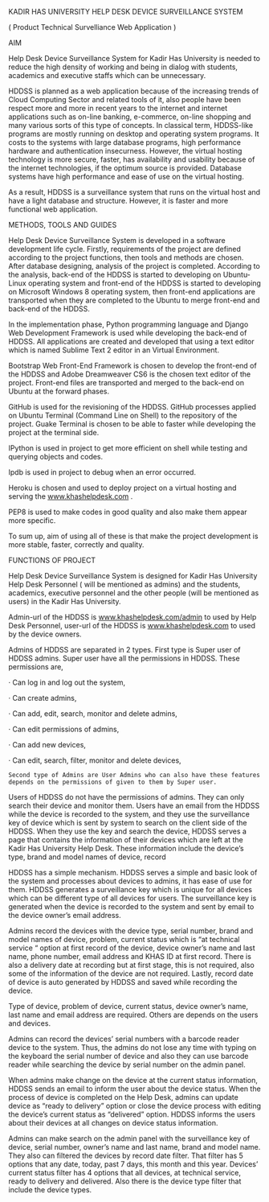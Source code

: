 KADIR HAS UNIVERSITY HELP DESK DEVICE SURVEILLANCE SYSTEM

( Product Technical Survelliance Web Application )

AIM

Help Desk Device Surveillance System for Kadir Has University is needed to reduce the high density of working and being in dialog with students, academics and executive staffs which can be unnecessary.

HDDSS is planned as a web application because of the increasing trends of Cloud Computing Sector and related tools of it, also people have been respect more and more in recent years to the internet and internet applications such as on-line banking, e-commerce, on-line shopping and many various sorts of this type of concepts. In classical term, HDDSS-like programs are mostly running on desktop and operating system programs. It costs to the systems with large database programs, high performance hardware and authentication insecurness. However, the virtual hosting technology is more secure, faster, has availability and usability because of the internet technologies, if the optimum source is provided. Database systems have high performance and ease of use on the virtual hosting.

As a result, HDDSS is a surveillance system that runs on the virtual host and have a light database and structure. However, it is faster and more functional web application.

 

METHODS, TOOLS AND GUIDES

Help Desk Device Surveillance System is developed in a software development life cycle. Firstly, requirements of the project are defined according to the project functions, then tools and methods are chosen. After database designing, analysis of the project is completed. According to the analysis, back-end of the HDDSS is started to developing on Ubuntu-Linux operating system and front-end of the HDDSS is started to developing on Microsoft Windows 8 operating system, then front-end applications are transported when they are completed to the Ubuntu to merge front-end and back-end of the HDDSS.

In the implementation phase, Python programming language and Django Web Development Framework is used while developing the back-end of HDDSS. All applications are created and developed that using a text editor which is named Sublime Text 2 editor in an Virtual Environment.

Bootstrap Web Front-End Framework is chosen to develop the front-end of the HDDSS and Adobe Dreamweaver CS6 is the chosen text editor of the project. Front-end files are transported and merged to the back-end on Ubuntu at the forward phases.

GitHub is used for the revisioning of the HDDSS. GitHub processes applied on Ubuntu Terminal (Command Line on Shell) to the repository of the project. Guake Terminal is chosen to be able to faster while developing the project at the terminal side.

IPython is used in project to get more efficient on shell while testing and querying objects and codes.

Ipdb is used in project to debug when an error occurred.

Heroku is chosen and used to deploy project on a virtual hosting and serving the www.khashelpdesk.com .

PEP8 is used to make codes in good quality and also make them appear more specific.

To sum up, aim of using all of these is that make the project development is more stable, faster, correctly and quality.

 
FUNCTIONS OF PROJECT

Help Desk Device Surveillance System is designed for Kadir Has University Help Desk Personnel ( will be mentioned as admins) and the students, academics, executive personnel and the other people (will be mentioned as users) in the Kadir Has University.

Admin-url of the HDDSS is www.khashelpdesk.com/admin to used by Help Desk Personnel, user-url of the HDDSS is www.khashelpdesk.com to used by the device owners.

Admins of  HDDSS are separated in 2 types. First type is Super user of  HDDSS admins.  Super user have all the permissions in HDDSS. These permissions are,

·         Can log in and log out the system,

·         Can create admins,

·         Can add, edit, search, monitor and delete admins,

·         Can edit permissions of admins,

·         Can add new devices,

·         Can edit, search, filter, monitor and delete devices,

	Second type of Admins are User Admins who can also have these features depends on the permissions of given to them by Super user.

Users of  HDDSS do not have the permissions of admins. They can only search their device and monitor them. Users have an email from the HDDSS while the device is recorded to the system, and they use the surveillance key of device which is sent by system to search on the client side of the HDDSS. When they use the key and search the device, HDDSS serves a page that contains the information of their devices which are left at the Kadir Has University Help Desk. These information include the device’s type, brand and model names of device, record

HDDSS has a simple mechanism. HDDSS serves a simple and basic look of the system and processes about devices to admins, it has ease of use for them. HDDSS generates a surveillance key which is unique for all devices which can be different type of all devices for users. The surveillance key is generated when the device is recorded to the system and sent by email to the device owner’s email address.

Admins record the devices with the device type, serial number, brand and model names of device, problem, current status which is “at technical service “ option at first record of the device, device owner’s name and last name, phone number, email address and KHAS ID at first record. There is also a delivery date at recording but at first stage, this is not required, also some of the information of the device are not required. Lastly, record date of device is auto generated by HDDSS and saved while recording the device.

Type of device, problem of device, current status, device owner’s name, last name and email address are required. Others are depends on the users and devices.

Admins can record the devices’ serial numbers with a barcode reader device to the system. Thus, the admins do not lose any time with typing on the keyboard the serial number of device and also they can use barcode reader while searching the device by serial number on the admin panel.

When admins make change on the device at the current status information, HDDSS sends an email to inform the user about the device status.  When the process of device is completed on the Help Desk, admins can update device as “ready to delivery” option or close the device process with editing the device’s current status as “delivered” option. HDDSS informs the users about their devices at all changes on device status information.

Admins can make search on the admin panel with the surveillance key of device, serial number, owner’s name and last name, brand and model name. They also can filtered the devices by record date filter. That filter has 5 options that any date, today, past 7 days, this month and this year.  Devices’ current status filter has 4 options that all devices, at technical service, ready to delivery and delivered. Also there is the device type filter that include the device types.

